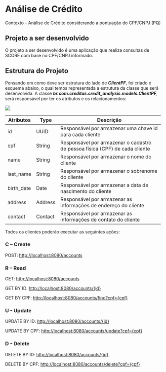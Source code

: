 # Análise de Crédito

Contexto - Análise de Crédito considerando a pontuação do CPF/CNPJ (PQ)


## Projeto a ser desenvolvido

O projeto a ser desenvolvido é uma aplicação que realiza consultas de SCORE com base no CPF/CNPJ informado.

## Estrutura do Projeto

Pensando em como deve ser estrutura do lado de **_ClientPF_**, foi criado o esquema abaixo, o qual temos representada a estrutura da classe que será desenvolvida.
A classe **_br.com.creditas.credit_analysis.models.ClientPF_**, será responsável por ter os atributos e os relacionamentos:

![](https://documents.lucid.app/documents/1b4e0075-9d4c-4add-8986-59a912c457c3/pages/0_0?a=958&x=102&y=159&w=1276&h=453&store=1&accept=image%2F*&auth=LCA%205afe58fba57943ead0b59cdd784647c2997ca683-ts%3D1654264421)


| Atributos  | Type  | Descrição|
| ------------ | ------------------------- |------------ |
| id  | UUID | Responsável por armazenar uma chave id para cada cliente |
|  cpf |  String  |  Responsável por armazenar o cadastro de pessoa física (CPF) de cada cliente |
|  name |  String |  Responsável por armazenar o nome do cliente|
|  last_name |  String | Responsável por armazenar o sobrenome do cliente |
|  birth_date | Date  | Responsável por armazenar a data de nascimento do cliente  |
|  address |  Address | Responsável por armazenar as informações de endereço do cliente |
|  contact |  Contact | Responsável por armazenar as informações de contato do cliente |


Todos os clientes poderão executar as seguintes ações:

### C – Create
POST: [http://localhost:8080/accounts](http://localhost:8080/accounts)

### R – Read
GET: [http://localhost:8080/accounts](http://localhost:8080/accounts)

GET BY ID: [http://localhost:8080/accounts/{id}](http://localhost:8080/accounts/{id})

GET BY CPF: [http://localhost:8080/accounts/find?cpf={cpf}](http://localhost:8080/accounts/find?cpf={cpf})

### U - Update
UPDATE BY ID: [http://localhost:8080/accounts/{id}](http://localhost:8080/accounts/{id})

UPDATE BY CPF: [http://localhost:8080/accounts/update?cpf={cpf}](http://localhost:8080/accounts/update?cpf={cpf})

### D - Delete
DELETE BY ID: [http://localhost:8080/accounts/{id}](http://localhost:8080/accounts/{id})

DELETE BY CPF: [http://localhost:8080/accounts/delete?cpf={cpf}](http://localhost:8080/accounts/delete?cpf={cpf})